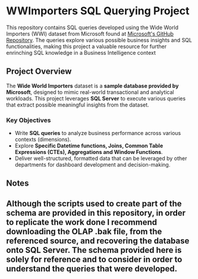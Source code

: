 # **WWImporters SQL Querying Project**  
This repository contains SQL queries developed using the Wide World Importers (WWI) dataset from Microsoft found at [Microsoft's GitHub Repository](https://github.com/Microsoft/sql-server-samples/releases/tag/wide-world-importers-v1.0). The queries explore various possible business insights and SQL functionalities, making this project a valuable resource for further enrinching SQL knowledge in a Business Intelligence context

## **Project Overview**  
The **Wide World Importers** dataset is a **sample database provided by Microsoft**, designed to mimic real-world transactional and analytical workloads. This project leverages **SQL Server** to execute various queries that extract possible meaningful insights from the dataset.

### **Key Objectives**  
- Write **SQL queries** to analyze business performance across various contexts (dimensions).  
- Explore **Specific Datetime functions, Joins, Common Table Expressions (CTEs), Aggregations and Window Functions**.  
- Deliver well-structured, formatted data that can be leveraged by other departments for dashboard development and decision-making.

## **Notes**
Although the scripts used to create part of the schema are provided in this repository, in order to replicate the work done I recommend downloading the OLAP .bak file, from the referenced source, and recovering the database onto SQL Server. The schema provided here is solely for reference and to consider in order to understand the queries that were developed.
---
